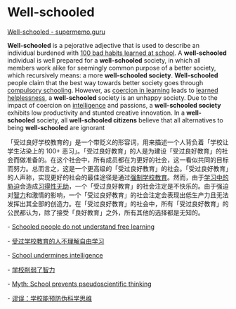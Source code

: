 # Well-schooled

[Well-schooled - supermemo.guru](https://supermemo.guru/wiki/Well-schooled)

**Well-schooled** is a pejorative adjective that is used to describe an individual burdened with [100 bad habits learned at school](https://supermemo.guru/wiki/100_bad_habits_learned_at_school). A **well-schooled** individual is well prepared for a **well-schooled** society, in which all members work alike for seemingly common purpose of a better society, which recursively means: a more **well-schooled society**. **Well-schooled** people claim that the best way towards better society goes through [compulsory schooling](https://supermemo.guru/wiki/Compulsory_schooling). However, as [coercion in learning](https://supermemo.guru/wiki/Coercion_in_learning) leads to [learned helplessness](https://supermemo.guru/wiki/Learned_helplessness), a **well-schooled** society is an unhappy society. Due to the impact of coercion on [intelligence](https://supermemo.guru/wiki/Intelligence) and passions, a **well-schooled society** exhibits low productivity and stunted creative innovation. In a **well-schooled** society, all **well-schooled citizens** believe that all alternatives to being **well-schooled** are ignorant

「受过良好学校教育的」是一个带贬义的形容词，用来描述一个人背负着「学校让学生沾染上的 100+ 恶习」。「受过良好教育」的人是为建设「受过良好教育」的社会而做准备的。在这个社会中，所有成员都在为更好的社会，这一看似共同的目标而努力。总而言之，这是一个更高级的「受过良好教育」的社会。「受过良好教育」的人声称，实现更好的社会的最佳途径是通过[强制学校教育](https://supermemo.guru/wiki/Compulsory_schooling)。然而，由于[学习中的胁迫](https://supermemo.guru/wiki/Coercion_in_learning)会造成[习得性无助](https://supermemo.guru/wiki/Learned_helplessness)，一个「受过良好教育」的社会注定是不快乐的。由于强迫对[智力](https://supermemo.guru/wiki/Intelligence)和激情的影响，一个「受过良好教育」的社会注定会表现出低生产力且无法发挥出其全部的创造力。在「受过良好教育」的社会中，所有「受过良好教育」的公民都认为，除了接受「良好教育」之外，所有其他的选择都是无知的。

\- [Schooled people do not understand free learning](https://supermemo.guru/wiki/Schooled_people_do_not_understand_free_learning)

\- [受过学校教育的人不理解自由学习](https://supermemo.guru/wiki/Schooled_people_do_not_understand_free_learning)

\- [School undermines intelligence](https://supermemo.guru/wiki/School_undermines_intelligence)

\- [学校削弱了智力](https://supermemo.guru/wiki/School_undermines_intelligence)

\- [Myth: School prevents pseudoscientific thinking](https://supermemo.guru/wiki/Myth:_School_prevents_pseudoscientific_thinking)

\- [谬误：学校能预防伪科学思维](https://supermemo.guru/wiki/Myth:_School_prevents_pseudoscientific_thinking)

